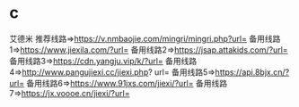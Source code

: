 # c
艾德米
推荐线路=>https://v.nmbaojie.com/mingri/mingri.php?url=
备用线路1=>https://www.jiexila.com/?url=
备用线路2=>https://jsap.attakids.com/?url=
备用线路3=>https://cdn.yangju.vip/k/?url=
备用线路4=>http://www.pangujiexi.cc/jiexi.php? url=
备用线路5=>https://api.8bjx.cn/?url=
备用线路6=>https://www.91jxs.com/jiexi/?url=
备用线路7=>https://jx.voooe.cn/jiexi/?url=
